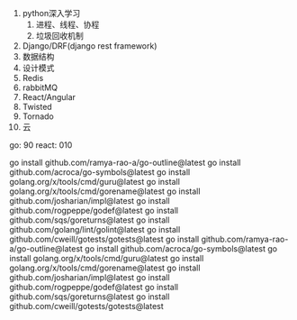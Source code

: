 1. python深入学习
   1. 进程、线程、协程
   2. 垃圾回收机制
2. Django/DRF(django rest framework)
3. 数据结构
4. 设计模式
5. Redis
6. rabbitMQ
7. React/Angular
8. Twisted
9. Tornado
10. 云


go:     90
react:  010

go install github.com/ramya-rao-a/go-outline@latest
go install github.com/acroca/go-symbols@latest
go install golang.org/x/tools/cmd/guru@latest
go install golang.org/x/tools/cmd/gorename@latest
go install github.com/josharian/impl@latest
go install github.com/rogpeppe/godef@latest
go install github.com/sqs/goreturns@latest
go install github.com/golang/lint/golint@latest
go install github.com/cweill/gotests/gotests@latest
go install github.com/ramya-rao-a/go-outline@latest
go install github.com/acroca/go-symbols@latest
go install golang.org/x/tools/cmd/guru@latest
go install golang.org/x/tools/cmd/gorename@latest
go install github.com/josharian/impl@latest
go install github.com/rogpeppe/godef@latest
go install github.com/sqs/goreturns@latest
go install github.com/cweill/gotests/gotests@latest